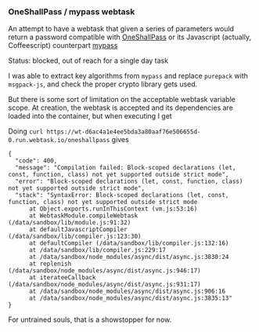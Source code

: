 
### OneShallPass / mypass webtask

An attempt to have a webtask that given a series of parameters would return a password compatible with [OneShallPass](https://oneshallpass.com/) or its Javascript (actually, Coffeescript) counterpart [mypass](http://chenyufei.info/p/mypass/)

Status: blocked, out of reach for a single day task

I was able to extract key algorithms from `mypass` and replace `purepack` with `msgpack-js`, and check the proper crypto library gets used.

But there is some sort of limitation on the acceptable webtask variable scope. At creation, the webtask is accepted and its dependencies are loaded into the container, but when executing I get

Doing `curl https://wt-d6ac4a1e4ee5bda3a80aaf76e506655d-0.run.webtask.io/oneshallpass` gives

```
{
  "code": 400,
  "message": "Compilation failed: Block-scoped declarations (let, const, function, class) not yet supported outside strict mode",
  "error": "Block-scoped declarations (let, const, function, class) not yet supported outside strict mode",
  "stack": "SyntaxError: Block-scoped declarations (let, const, function, class) not yet supported outside strict mode
      at Object.exports.runInThisContext (vm.js:53:16)
      at WebtaskModule.compileWebtask (/data/sandbox/lib/module.js:91:32)
      at defaultJavascriptCompiler (/data/sandbox/lib/compiler.js:123:30)
      at defaultCompiler (/data/sandbox/lib/compiler.js:132:16)
      at /data/sandbox/lib/compiler.js:229:17
      at /data/sandbox/node_modules/async/dist/async.js:3830:24
      at replenish (/data/sandbox/node_modules/async/dist/async.js:946:17)
      at iterateeCallback (/data/sandbox/node_modules/async/dist/async.js:931:17)
      at /data/sandbox/node_modules/async/dist/async.js:906:16
      at /data/sandbox/node_modules/async/dist/async.js:3835:13"
}
```

For untrained souls, that is a showstopper for now.
